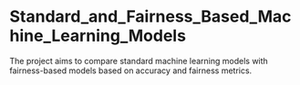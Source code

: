 # Standard_and_Fairness_Based_Machine_Learning_Models
The project aims to compare standard machine learning models with fairness-based models based on accuracy and fairness metrics.
